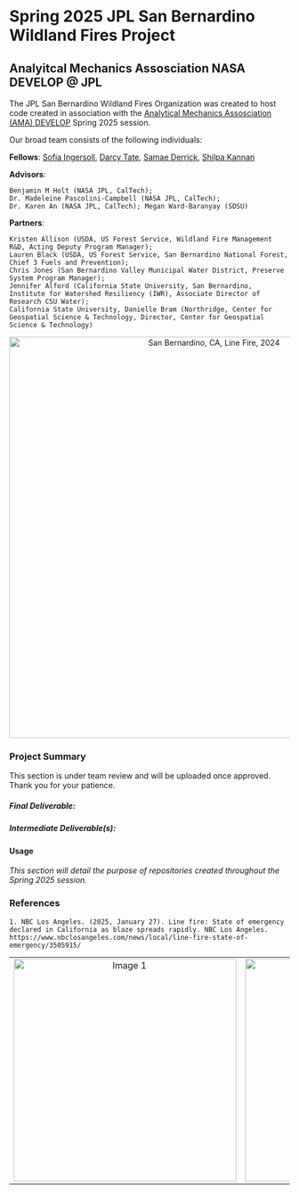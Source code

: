 # Spring 2025 JPL San Bernardino Wildland Fires Project
## Analyitcal Mechanics Assosciation NASA DEVELOP @ JPL

The JPL San Bernardino Wildland Fires Organization was created to host code created in association with the [Analytical Mechanics Assosciation (AMA) DEVELOP](https://appliedsciences.nasa.gov/what-we-do/capacity-building/develop/projects) Spring 2025 session.

Our broad team consists of the following individuals: 

**Fellows**: [Sofia Ingersoll](https://github.com/saingersoll), [Darcy Tate](https://github.com/darcytate), [Samae Derrick](https://github.com/sameaderrick), [Shilpa Kannan](https://github.com/shilpa-kannan-11)

**Advisors**: 
```
Benjamin M Holt (NASA JPL, CalTech);
Dr. Madeleine Pascolini-Campbell (NASA JPL, CalTech);
Dr. Karen An (NASA JPL, CalTech); Megan Ward-Baranyay (SDSU)
```
**Partners**:
```
Kristen Allison (USDA, US Forest Service, Wildland Fire Management R&D, Acting Deputy Program Manager);
Lauren Black (USDA, US Forest Service, San Bernardino National Forest, Chief 3 Fuels and Prevention); 
Chris Jones (San Bernardino Valley Municipal Water District, Preserve System Program Manager);
Jennifer Alford (California State University, San Bernardino, Institute for Watershed Resiliency (IWR), Associate Director of Research CSU Water);
California State University, Danielle Bram (Northridge, Center for Geospatial Science & Technology, Director, Center for Geospatial Science & Technology)
```
<div style="text-align: center;">
  <img src="https://github.com/user-attachments/assets/7e9dc7c0-06a1-4474-84a8-cdbecfe1a935" alt="San Bernardino, CA, Line Fire, 2024" width="720">
</div>

### Project Summary

This section is under team review and will be uploaded once approved. Thank you for your patience. 


##### Final Deliverable:


##### Intermediate Deliverable(s):


#### Usage

*This section will detail the purpose of repositories created throughout the Spring 2025 session.*


### References
```
1. NBC Los Angeles. (2025, January 27). Line fire: State of emergency declared in California as blaze spreads rapidly. NBC Los Angeles. https://www.nbclosangeles.com/news/local/line-fire-state-of-emergency/3505915/
```

<table style="margin: auto; text-align: center;">
  <tr>
    <td><img src="https://github.com/user-attachments/assets/f8ad2b61-fd33-42d2-a9aa-140944702288" alt="Image 1" width="400"></td>
    <td><img src="https://github.com/user-attachments/assets/eb8f2e8d-51b0-404c-837a-379c84194a43" alt="Image 2" width="400"></td>
  </tr>
</table>
